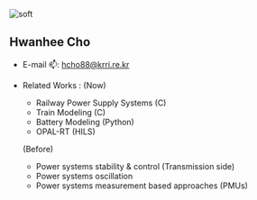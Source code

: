 ![soft](https://capsule-render.vercel.app/api?type=soft&color=auto&text=Hwanhee's&#32;Lab.&fontSize=40&animation=twinkling)

## Hwanhee Cho <a id="wave">
- E-mail 📫: hcho88@krri.re.kr
- Related Works :
  (Now)
  - Railway Power Supply Systems (C)
  - Train Modeling (C)
  - Battery Modeling (Python)
  - OPAL-RT (HILS)
 
  (Before)
  - Power systems stability & control (Transmission side)
  - Power systems oscillation
  - Power systems measurement based approaches (PMUs)
